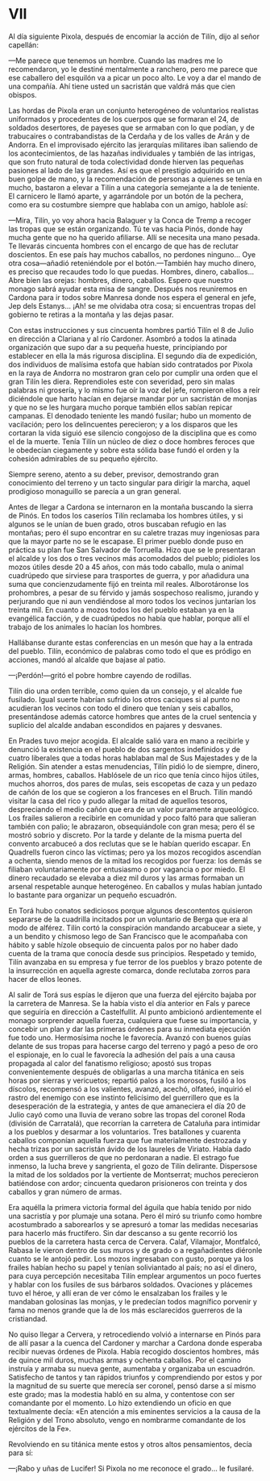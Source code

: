 # VII

Al día siguiente Pixola, después de encomiar la acción de Tilín, dijo al señor
capellán:

—Me parece que tenemos un hombre. Cuando las madres me lo recomendaron, yo le
destiné mentalmente a ranchero, pero me parece que ese caballero del esquilón
va a picar un poco alto. Le voy a dar el mando de una compañía. Ahí tiene usted
un sacristán que valdrá más que cien obispos.

Las hordas de Pixola eran un conjunto heterogéneo de voluntarios realistas
uniformados y procedentes de los cuerpos que se formaran el 24, de soldados
desertores, de payeses que se armaban con lo que podían, y de trabucaires
o contrabandistas de la Cerdaña y de los valles de Arán y de Andorra. En el
improvisado ejército las jerarquías militares iban saliendo de los
acontecimientos, de las hazañas individuales y también de las intrigas, que son
fruto natural de toda colectividad donde hierven las pequeñas pasiones al lado
de  las grandes. Así es que el prestigio adquirido en un buen golpe de mano,
y la recomendación de personas a quienes se tenía en mucho, bastaron a elevar
a Tilín a una categoría semejante a la de teniente. El carnicero le llamó
aparte, y agarrándole por un botón de la pechera, como era su costumbre siempre
que hablaba con un amigo, hablole así:

—Mira, Tilín, yo voy ahora hacia Balaguer y la Conca de Tremp a recoger las
tropas que se están organizando. Tú te vas hacia Pinós, donde hay mucha gente
que no ha querido afiliarse. Allí se necesita una mano pesada. Te llevarás
cincuenta hombres con el encargo de que has de reclutar doscientos. En ese país
hay muchos caballos, no perdones ninguno... Oye otra cosa—añadió reteniéndole
por el botón.—También hay mucho dinero, es preciso que recaudes todo lo que
puedas. Hombres, dinero, caballos... Abre bien las orejas: hombres, dinero,
caballos. Espero que nuestro monago sabrá ayudar esta misa de sangre. Después
nos reuniremos en Cardona para ir todos sobre Manresa donde nos espera el
general en jefe, Jep dels Estanys... ¡Ah! se me olvidaba otra cosa; si
encuentras tropas del gobierno te retiras a la montaña y las dejas pasar.

Con estas instrucciones y sus cincuenta hombres partió Tilín el 8 de Julio en
dirección  a Clariana y al río Cardoner. Asombró a todos la atinada
organización que supo dar a su pequeña hueste, principiando por establecer en
ella la más rigurosa disciplina. El segundo día de expedición, dos individuos
de malísima estofa que habían sido contratados por Pixola en la raya de Andorra
no mostraron gran celo por cumplir una orden que el gran Tilín les diera.
Reprendioles este con severidad, pero sin malas palabras ni grosería, y lo
mismo fue oír la voz del jefe, rompieron ellos a reír diciéndole que harto
hacían en dejarse mandar por un sacristán de monjas y que no se les hurgara
mucho porque también ellos sabían repicar campanas. El denodado teniente les
mandó fusilar; hubo un momento de vacilación; pero los delincuentes perecieron;
y a los disparos que les cortaran la vida siguió ese silencio congojoso de la
disciplina que es como el de la muerte. Tenía Tilín un núcleo de diez o doce
hombres feroces que le obedecían ciegamente y sobre esta sólida base fundó el
orden y la cohesión admirables de su pequeño ejército.

Siempre sereno, atento a su deber, previsor, demostrando gran conocimiento del
terreno y un tacto singular para dirigir la marcha, aquel prodigioso monaguillo
se parecía a un gran general.

Antes de llegar a Cardona se internaron en la montaña buscando la sierra de
Pinós. En todos los caseríos Tilín reclamaba los hombres útiles, y si algunos
se le unían de buen grado, otros buscaban refugio en las montañas; pero él supo
encontrar en su caletre trazas muy ingeniosas para que la mayor parte no se le
escapase. El primer pueblo donde puso en práctica su plan fue San Salvador de
Torruella. Hizo que se le presentaran el alcalde y los dos o tres vecinos más
acomodados del pueblo; pidioles los mozos útiles desde 20 a 45 años, con más
todo caballo, mula o animal cuadrúpedo que sirviese para trasportes de guerra,
y por añadidura una suma que concienzudamente fijó en treinta mil reales.
Alborotáronse los prohombres, a pesar de su férvido y jamás sospechoso
realismo, jurando y perjurando que ni aun vendiéndose al moro todos los vecinos
juntarían los treinta mil. En cuanto a mozos todos los del pueblo estaban ya en
la evangélica facción, y de cuadrúpedos no había que hablar, porque allí el
trabajo de los animales lo hacían los hombres.

Hallábanse durante estas conferencias en un mesón que hay a la entrada del
pueblo. Tilín, económico de palabras como todo el que es pródigo en acciones,
mandó al alcalde que bajase al patio.

—¡Perdón!—gritó el pobre hombre cayendo de rodillas.

Tilín dio una orden terrible, como quien da un consejo, y el alcalde fue
fusilado. Igual suerte habrían sufrido los otros caciques si al punto no
acudieran los vecinos con todo el dinero que tenían y seis caballos,
presentándose además catorce hombres que antes de la cruel sentencia y suplicio
del alcalde andaban escondidos en pajares y desvanes.

En Prades tuvo mejor acogida. El alcalde salió vara en mano a recibirle
y denunció la existencia en el pueblo de dos sargentos indefinidos y de cuatro
liberales que a todas horas hablaban mal de Sus Majestades y de la Religión.
Sin atender a estas menudencias, Tilín pidió lo de siempre, dinero, armas,
hombres, caballos. Hablósele de un rico que tenía cinco hijos útiles, muchos
ahorros, dos pares de mulas, seis escopetas de caza y un pedazo de cañón de los
que se cogieron a los franceses en el Bruch. Tilín mandó visitar la casa del
rico y pudo allegar la mitad de aquellos tesoros, despreciando el medio cañón
que era de un valor puramente arqueológico. Los frailes salieron a recibirle en
comunidad y poco faltó para que salieran también con palio; le abrazaron,
obsequiándole con gran mesa; pero él se mostró sobrio y discreto. Por la tarde
y  delante de la misma puerta del convento arcabuceó a dos reclutas que se le
habían querido escapar. En Quadrells fueron cinco las víctimas; pero ya los
mozos recogidos ascendían a ochenta, siendo menos de la mitad los recogidos por
fuerza: los demás se filiaban voluntariamente por entusiasmo o por vagancia
o por miedo. El dinero recaudado se elevaba a diez mil duros y las armas
formaban un arsenal respetable aunque heterogéneo. En caballos y mulas habían
juntado lo bastante para organizar un pequeño escuadrón.

En Torá hubo conatos sediciosos porque algunos descontentos quisieron separarse
de la cuadrilla incitados por un voluntario de Berga que era al modo de
alférez. Tilín cortó la conspiración mandando arcabucear a siete, y a un
bendito y chismoso lego de San Francisco que le acompañaba con hábito y sable
hízole obsequio de cincuenta palos por no haber dado cuenta de la trama que
conocía desde sus principios. Respetado y temido, Tilín avanzaba en su empresa
y fue terror de los pueblos y brazo potente de la insurrección en aquella
agreste comarca, donde reclutaba zorros para hacer de ellos leones.

Al salir de Torá sus espías le dijeron que una fuerza del ejército bajaba por
la carretera de Manresa. Se la había visto el día anterior  en Fals y parece
que seguiría en dirección a Castelfullit. Al punto ambicionó ardientemente el
monago sorprender aquella fuerza, cualquiera que fuese su importancia,
y concebir un plan y dar las primeras órdenes para su inmediata ejecución fue
todo uno. Hermosísima noche le favorecía. Avanzó con buenos guías delante de
sus tropas para hacerse cargo del terreno y pagó a peso de oro el espionaje, en
lo cual le favorecía la adhesión del país a una causa propagada al calor del
fanatismo religioso; apostó sus tropas convenientemente después de obligarlas
a una marcha titánica en seis horas por sierras y vericuetos; repartió palos
a los morosos, fusiló a los díscolos, recompensó a los valientes, avanzó,
acechó, olfateó, inquirió el rastro del enemigo con ese instinto felicísimo del
guerrillero que es la desesperación de la estrategia, y antes de que amaneciera
el día 20 de Julio cayó como una lluvia de verano sobre las tropas del coronel
Roda (división de Carratalá), que recorrían la carretera de Cataluña para
intimidar a los pueblos y desarmar a los voluntarios. Tres batallones
y cuarenta caballos componían aquella fuerza que fue materialmente destrozada
y hecha trizas por un sacristán ávido de los laureles de Viriato. Había dado
orden a sus guerrilleros de que no perdonaran a nadie. El estrago  fue inmenso,
la lucha breve y sangrienta, el gozo de Tilín delirante. Dispersose la mitad de
los soldados por la vertiente de Montserrat; muchos perecieron batiéndose con
ardor; cincuenta quedaron prisioneros con treinta y dos caballos y gran número
de armas.

Era aquélla la primera victoria formal del águila que había tenido por nido una
sacristía y por plumaje una sotana. Pero él miró su triunfo como hombre
acostumbrado a saborearlos y se apresuró a tomar las medidas necesarias para
hacerlo más fructífero. Sin dar descanso a su gente recorrió los pueblos de la
carretera hasta cerca de Cervera. Calaf, Vilamajor, Montfalcó, Rabasa le vieron
dentro de sus muros y de grado o a regañadientes diéronle cuanto se le antojó
pedir. Los mozos ingresaban con gusto, porque ya los frailes habían hecho su
papel y tenían soliviantado al país; no así el dinero, para cuya percepción
necesitaba Tilín emplear argumentos un poco fuertes y hablar con los fusiles de
sus bárbaros soldados. Ovaciones y plácemes tuvo el héroe, y allí eran de ver
cómo le ensalzaban los frailes y le mandaban golosinas las monjas, y le
predecían todos magnífico porvenir y fama no menos grande que la de los más
esclarecidos guerreros de la cristiandad.

No quiso llegar a Cervera, y retrocediendo  volvió a internarse en Pinós para
de allí pasar a la cuenca del Cardoner y marchar a Cardona donde esperaba
recibir nuevas órdenes de Pixola. Había recogido doscientos hombres, más de
quince mil duros, muchas armas y ochenta caballos. Por el camino instruía
y armaba su nueva gente, aumentaba y organizaba un escuadrón. Satisfecho de
tantos y tan rápidos triunfos y comprendiendo por estos y por la magnitud de su
suerte que merecía ser coronel, pensó darse a sí mismo este grado; mas la
modestia habló en su alma, y contentose con ser comandante por el momento. Lo
hizo extendiendo un oficio en que textualmente decía: «En atención a mis
eminentes servicios a la causa de la Religión y del Trono absoluto, vengo en
nombrarme comandante de los ejércitos de la Fe».

Revolviendo en su titánica mente estos y otros altos pensamientos, decía para
sí:

—¡Rabo y uñas de Lucifer! Si Pixola no me reconoce el grado... le fusilaré.
